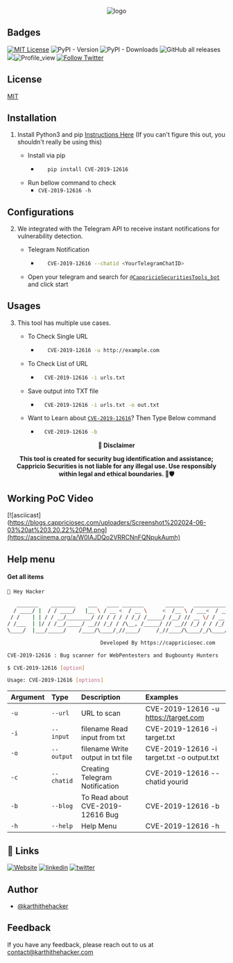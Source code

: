 
<div align="center">
  <img src="https://blogs.cappriciosec.com/uploaders/CVE-2019-12616-tool.png" alt="logo">
</div>


## Badges



[![MIT License](https://img.shields.io/badge/License-MIT-green.svg)](https://choosealicense.com/licenses/mit/)
![PyPI - Version](https://img.shields.io/pypi/v/CVE-2019-12616)
![PyPI - Downloads](https://img.shields.io/pypi/dm/CVE-2019-12616)
![GitHub all releases](https://img.shields.io/github/downloads/Cappricio-Securities/CVE-2019-12616/total)
<a href="https://github.com/Cappricio-Securities/CVE-2019-12616/releases/"><img src="https://img.shields.io/github/release/Cappricio-Securities/CVE-2019-12616"></a>![Profile_view](https://komarev.com/ghpvc/?username=Cappricio-Securities&label=Profile%20views&color=0e75b6&style=flat)
[![Follow Twitter](https://img.shields.io/twitter/follow/cappricio_sec?style=social)](https://twitter.com/cappricio_sec)
<p align="center">

<p align="center">







## License

[MIT](https://choosealicense.com/licenses/mit/)



## Installation 

1. Install Python3 and pip [Instructions Here](https://www.python.org/downloads/) (If you can't figure this out, you shouldn't really be using this)

   - Install via pip
     - ```bash
          pip install CVE-2019-12616 
        ```
   - Run bellow command to check
     - `CVE-2019-12616 -h`

## Configurations 
2. We integrated with the Telegram API to receive instant notifications for vulnerability detection.
   
   - Telegram Notification
     - ```bash
          CVE-2019-12616 --chatid <YourTelegramChatID>
        ```
   - Open your telegram and search for [`@CappricioSecuritiesTools_bot`](https://web.telegram.org/k/#@CappricioSecuritiesTools_bot) and click start

## Usages 
3. This tool has multiple use cases.
   
   - To Check Single URL
     - ```bash
          CVE-2019-12616 -u http://example.com 
        ```
   - To Check List of URL 
      - ```bash
          CVE-2019-12616 -i urls.txt 
        ```
   - Save output into TXT file
      - ```bash
          CVE-2019-12616 -i urls.txt -o out.txt
        ```
   - Want to Learn about [`CVE-2019-12616`](https://blogs.cappriciosec.com/blog/176/CVE-2019-12616)? Then Type Below command
      - ```bash
          CVE-2019-12616 -b
        ```
     
<p align="center">
  <b>🚨 Disclaimer</b>
  
</p>
<p align="center">
<b>This tool is created for security bug identification and assistance; Cappricio Securities is not liable for any illegal use. 
  Use responsibly within legal and ethical boundaries. 🔐🛡️</b></p>


## Working PoC Video

[![asciicast](https://blogs.cappriciosec.com/uploaders/Screenshot%202024-06-03%20at%203.20.22%20PM.png](https://asciinema.org/a/W0lAJDQo2VRRCNnFQNpukAumh)




## Help menu

#### Get all items

```bash
👋 Hey Hacker
                                                                            v1.0
   _______    ________    ___   ____ _______       ______   _____________
  / ____/ |  / / ____/   |__ \ / __ <  / __ \     <  /__ \ / ___<  / ___/
 / /    | | / / __/________/ // / / / / /_/ /_____/ /__/ // __ \/ / __ \
/ /___  | |/ / /__/_____/ __// /_/ / /\__, /_____/ // __// /_/ / / /_/ /
\____/  |___/_____/    /____/\____/_//____/     /_//____/\____/_/\____/

                              Developed By https://cappriciosec.com

CVE-2019-12616 : Bug scanner for WebPentesters and Bugbounty Hunters 

$ CVE-2019-12616 [option]

Usage: CVE-2019-12616 [options]
```


| Argument | Type     | Description                | Examples |
| :-------- | :------- | :------------------------- | :------------------------- |
| `-u` | `--url` | URL to scan | CVE-2019-12616 -u https://target.com |
| `-i` | `--input` | filename Read input from txt  | CVE-2019-12616 -i target.txt | 
| `-o` | `--output` | filename Write output in txt file | CVE-2019-12616 -i target.txt -o output.txt |
| `-c` | `--chatid` | Creating Telegram Notification | CVE-2019-12616 --chatid yourid |
| `-b` | `--blog` | To Read about CVE-2019-12616 Bug | CVE-2019-12616 -b |
| `-h` | `--help` | Help Menu | CVE-2019-12616 -h |



## 🔗 Links
[![Website](https://img.shields.io/badge/my_portfolio-000?style=for-the-badge&logo=ko-fi&logoColor=white)](https://cappriciosec.com/)
[![linkedin](https://img.shields.io/badge/linkedin-0A66C2?style=for-the-badge&logo=linkedin&logoColor=white)](https://www.linkedin.com/in/karthikeyan--v/)
[![twitter](https://img.shields.io/badge/twitter-1DA1F2?style=for-the-badge&logo=twitter&logoColor=white)](https://twitter.com/karthithehacker)



## Author

- [@karthithehacker](https://github.com/karthi-the-hacker/)



## Feedback

If you have any feedback, please reach out to us at contact@karthithehacker.com
